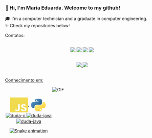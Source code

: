 <h3>👋 Hi, I'm Maria Eduarda. Welcome to my github!</h3>
<p>
🎓 I'm a computer technician and a graduate in computer engineering.<br/>
✨ Check my repositories below!
<p>
  
Contatos:
<div style="display: inline_block" align ="center"><br> 
  <a href="https://www.instagram.com/codeswithmary/" target="_blank"><img src="https://img.shields.io/badge/-Instagram-%23E4405F?style=for-the-badge&logo=instagram&logoColor=white" target="_blank"></a>
 <a href="https://discord.gg/rzvgKwC6" target="_blank"><img src="https://img.shields.io/badge/Discord-7289DA?style=for-the-badge&logo=discord&logoColor=white" target="_blank"></a> 
  <a href="https://www.linkedin.com/in/mariaeduardapsm/" target="_blank"><img src="https://img.shields.io/badge/-LinkedIn-%230077B5?style=for-the-badge&logo=linkedin&logoColor=white" target="_blank"></a> 
  <a href="mailto:mariaeduardapereirasm@gmail.com" target="_blank"><img src="https://img.shields.io/badge/Gmail-D14836?style=for-the-badge&logo=gmail&logoColor=white" target="_blank"></a>  
</div>

  ##
  
<div align="center">  
  <a href="https://github.com/MariaEduardaPereiraSm">
  <img height="150em" src="https://github-readme-stats.vercel.app/api?username=MariaEduardaPereiraSm&show_icons=true&theme=dracula&include_all_commits=true&count_private=true"/>
  <img height="150em" src="https://github-readme-stats.vercel.app/api/top-langs/?username=MariaEduardaPereiraSm&layout=compact&langs_count=7&theme=dracula"/>
</div>

  <br>Conhecimento em:
 
<img align="right" alt="GIF" src="https://c.tenor.com/NvTh_ZMUNM4AAAAC/kobayashi-kobayashi-dragon-maid.gif" width="350" height="200" />
<br>
<div style="display: inline_block" align="center"><br>
  <img align="center" alt="duda-Js" height="50" width="60" src="https://raw.githubusercontent.com/devicons/devicon/master/icons/javascript/javascript-plain.svg">
  
  <img align="center" alt="duda-Python" height="50" width="60" src="https://raw.githubusercontent.com/devicons/devicon/master/icons/python/python-original.svg"> 
    <img align="center" alt="duda-c" height="50" width="60" src="https://cdn.jsdelivr.net/gh/devicons/devicon/icons/c/c-plain.svg" />
  <img align="center" alt="duda-java" height="50" width="60" src="https://cdn.jsdelivr.net/gh/devicons/devicon/icons/java/java-original.svg" />
  <img align="center" alt="duda-java" height="50" width="50" src="https://img.icons8.com/color/344/c-plus-plus-logo.png" />
  
   ![Snake animation](https://github.com/MariaEduardaPereiraSm/MariaEduardaPereiraSm/blob/output/github-contribution-grid-snake.svg)
                                                                                                                                                                                                                                                                                       
</dianuraghazrav>

